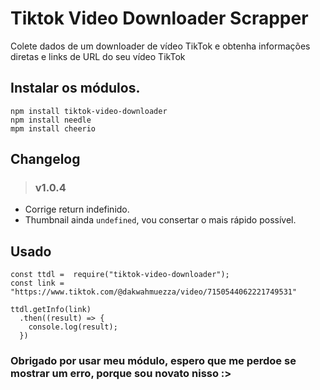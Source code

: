 # Tiktok Video Downloader Scrapper
Colete dados de um downloader de vídeo TikTok e obtenha informações diretas e links de URL do seu vídeo TikTok

## Instalar os módulos.
```
npm install tiktok-video-downloader
npm install needle
mpm install cheerio
```

## Changelog
> ### v1.0.4
- Corrige return indefinido.
- Thumbnail ainda `undefined`, vou consertar o mais rápido possível.

## Usado
```
const ttdl =  require("tiktok-video-downloader");
const link = "https://www.tiktok.com/@dakwahmuezza/video/7150544062221749531"

ttdl.getInfo(link)
  .then((result) => {
    console.log(result);
  })
```

### Obrigado por usar meu módulo, espero que me perdoe se mostrar um erro, porque sou novato nisso :>
